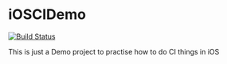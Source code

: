 iOSCIDemo
=========
[![Build Status](https://travis-ci.org/xianlinbox/iOSCIDemo.png)](https://travis-ci.org/xianlinbox/iOSCIDemo)

This is just a Demo project to practise how to do CI things in iOS
